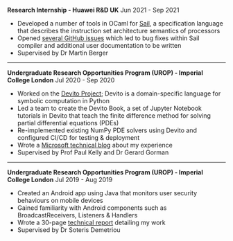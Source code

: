 **Research Internship - Huawei R&D UK** <span class="date-range">Jun 2021 - Sep 2021</span>

- Developed a number of tools in OCaml for [Sail](https://github.com/rems-project/sail), a specification language that describes the instruction set architecture semantics of processors
- Opened [several GitHub issues](https://github.com/rems-project/sail/issues?q=is%3Aissue+author%3Arbanerjee20+is%3Aclosed+) which led to bug fixes within Sail compiler and additional user documentation to be written
- Supervised by Dr Martin Berger

<hr/>

**Undergraduate Research Opportunities Program (UROP) - Imperial College London** <span class="date-range">Jul 2020 - Sep 2020</span>

- Worked on the [Devito Project](http://devitoproject.org); Devito is a domain-specific language for symbolic computation in Python
- Led a team to create the Devito Book, a set of Jupyter Notebook tutorials in Devito that teach the finite difference method for solving partial differential equations (PDEs)
- Re-implemented existing NumPy PDE solvers using Devito and configured CI/CD for testing & deployment
- Wrote a [Microsoft technical blog](https://techcommunity.microsoft.com/t5/educator-developer-blog/devito-book-summer-project-with-imperial-college-london/ba-p/1655272) about my experience
- Supervised by Prof Paul Kelly and Dr Gerard Gorman

<hr/>

**Undergraduate Research Opportunities Program (UROP) - Imperial College London** <span class="date-range">Jul 2019 - Aug 2019</span>

- Created an Android app using Java that monitors user security behaviours on mobile devices
- Gained familiarity with Android components such as BroadcastReceivers, Listeners & Handlers
- Wrote a 30-page [technical report](/assets/urop_technical_report_2019.pdf) detailing my work
- Supervised by Dr Soteris Demetriou
<!-- - Co-authored a related paper, introducing the Smartphone Security Behavioral Scale (SSBS) -->
